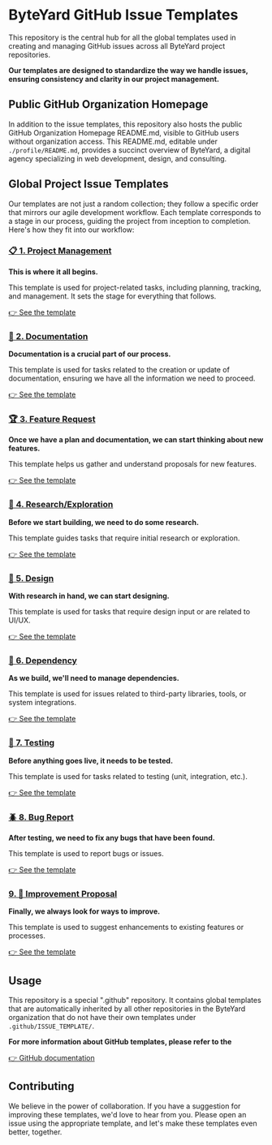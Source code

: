 # ByteYard GitHub Issue Templates

This repository is the central hub for all the global
templates used in creating and managing GitHub issues
across all ByteYard project repositories. 

**Our templates are designed to standardize the way we
handle issues, ensuring consistency and clarity in our
project management.**

## Public GitHub Organization Homepage

In addition to the issue templates, this repository also
hosts the public GitHub Organization Homepage README.md,
visible to GitHub users without organization access. This
README.md, editable under `./profile/README.md`, provides
a succinct overview of ByteYard, a digital agency
specializing in web development, design, and consulting.

## Global Project Issue Templates

Our templates are not just a random collection; they
follow a specific order that mirrors our agile development
workflow. Each template corresponds to a stage in our
process, guiding the project from inception to completion.
Here's how they fit into our workflow:

### [📋 1. Project Management](.github/ISSUE_TEMPLATE/01%20Project%20Management.yml)

**This is where it all begins.**

This template is used for project-related tasks, including planning, tracking, and
management. It sets the stage for everything that follows.

[👉 See the template](.github/ISSUE_TEMPLATE/01%20Project%20Management.yml#L1-L7)

### [📝 2. Documentation](.github/ISSUE_TEMPLATE/09%20Documentation.yml)

**Documentation is a crucial part of our process.**

This template is used for tasks related to the creation or
update of documentation, ensuring we have all the
information we need to proceed.

[👉 See the template](.github/ISSUE_TEMPLATE/09%20Documentation.yml#L1-L8)

### [🏆 3. Feature Request](.github/ISSUE_TEMPLATE/03%20Feature%20Request.yml)

**Once we have a plan and documentation, we can start thinking about new features.**

This template helps us gather and understand proposals for new features.

[👉 See the template](.github/ISSUE_TEMPLATE/03%20Feature%20Request.yml#L1-L8)

### [🔭 4. Research/Exploration](.github/ISSUE_TEMPLATE/05%20Research-Exploration.yml)

**Before we start building, we need to do some research.**

This template guides tasks that require initial research or exploration.

[👉 See the template](.github/ISSUE_TEMPLATE/05%20Research-Exploration.yml#L1-L20)

### [🌈 5. Design](.github/ISSUE_TEMPLATE/08%20Design.yml)

**With research in hand, we can start designing.**

This template is used for tasks that require design input or are related to UI/UX.

[👉 See the template](.github/ISSUE_TEMPLATE/08%20Design.yml#L1-L8)

### [💾 6. Dependency](.github/ISSUE_TEMPLATE/07%20Dependency.yml)

**As we build, we'll need to manage dependencies.**

This template is used for issues related to third-party libraries, tools, or system integrations.

[👉 See the template](.github/ISSUE_TEMPLATE/07%20Dependency.yml#L1-L8)

### [🤖 7. Testing](.github/ISSUE_TEMPLATE/06%20Testing.yml)

**Before anything goes live, it needs to be tested.**

This template is used for tasks related to testing (unit, integration, etc.).

[👉 See the template](.github/ISSUE_TEMPLATE/06%20Testing.yml#L1-L20)

### [🪲 8. Bug Report](.github/ISSUE_TEMPLATE/02%20Bug%20Report.yml)

**After testing, we need to fix any bugs that have been found.**

This template is used to report bugs or issues.

[👉 See the template](.github/ISSUE_TEMPLATE/02%20Bug%20Report.yml#L1-L6)

### [9. 🌟 Improvement Proposal](.github/ISSUE_TEMPLATE/04%20Improvement%20Proposal.yml)

**Finally, we always look for ways to improve.**

This template is used to suggest enhancements to existing features or processes.

[👉 See the template](.github/ISSUE_TEMPLATE/04%20Improvement%20Proposal.yml#L1-L20)

## Usage

This repository is a special ".github" repository. It
contains global templates that are automatically inherited
by all other repositories in the ByteYard organization
that do not have their own templates under
`.github/ISSUE_TEMPLATE/`.

**For more information about GitHub templates, please refer
to the**

[👉 GitHub documentation](https://docs.github.com/en/communities/using-templates-to-encourage-useful-issues-and-pull-requests/about-issue-and-pull-request-templates)

## Contributing

We believe in the power of collaboration. If you have a
suggestion for improving these templates, we'd love to
hear from you. Please open an issue using the appropriate
template, and let's make these templates even better,
together.
